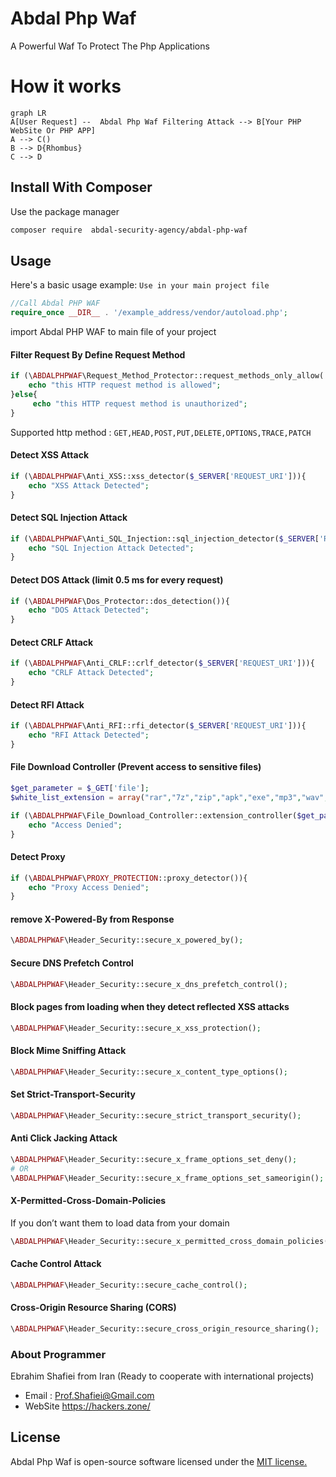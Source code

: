 # Abdal Php Waf

A Powerful Waf To Protect The Php Applications

# How it works


```mermaid
graph LR
A[User Request] --  Abdal Php Waf Filtering Attack --> B[Your PHP WebSite Or PHP APP]
A --> C()
B --> D{Rhombus}
C --> D
```

## Install With Composer
Use the package manager



```bash
composer require  abdal-security-agency/abdal-php-waf
```

## Usage

Here's a basic usage example: `Use in your main project file`


```php
//Call Abdal PHP WAF
require_once __DIR__ . '/example_address/vendor/autoload.php';
```
import Abdal PHP WAF to main file of your project

#### Filter Request By Define Request Method

```php
if (\ABDALPHPWAF\Request_Method_Protector::request_methods_only_allow('POST') == 'allow'){
    echo "this HTTP request method is allowed";
}else{
     echo "this HTTP request method is unauthorized";
}
```
Supported http method : `GET,HEAD,POST,PUT,DELETE,OPTIONS,TRACE,PATCH`

#### Detect XSS Attack

```php
if (\ABDALPHPWAF\Anti_XSS::xss_detector($_SERVER['REQUEST_URI'])){
    echo "XSS Attack Detected";
}
```

#### Detect SQL Injection Attack

```php
if (\ABDALPHPWAF\Anti_SQL_Injection::sql_injection_detector($_SERVER['REQUEST_URI'])){
    echo "SQL Injection Attack Detected";
}
```

#### Detect DOS Attack (limit 0.5 ms for every request)

```php
if (\ABDALPHPWAF\Dos_Protector::dos_detection()){
    echo "DOS Attack Detected";
}
```



#### Detect CRLF Attack 

```php
if (\ABDALPHPWAF\Anti_CRLF::crlf_detector($_SERVER['REQUEST_URI'])){
    echo "CRLF Attack Detected";
}
```

#### Detect RFI Attack 

```php
if (\ABDALPHPWAF\Anti_RFI::rfi_detector($_SERVER['REQUEST_URI'])){
    echo "RFI Attack Detected";
}
```





#### File Download Controller (Prevent access to sensitive files)

```php
$get_parameter = $_GET['file'];
$white_list_extension = array("rar","7z","zip","apk","exe","mp3","wav","mp4","pdf","docx");

if (\ABDALPHPWAF\File_Download_Controller::extension_controller($get_parameter,$white_list_extension)){
    echo "Access Denied";
}

```

#### Detect Proxy

```php
if (\ABDALPHPWAF\PROXY_PROTECTION::proxy_detector()){
    echo "Proxy Access Denied";
}
```

#### remove X-Powered-By from Response

```php
\ABDALPHPWAF\Header_Security::secure_x_powered_by();
```

#### Secure DNS Prefetch Control

```php
\ABDALPHPWAF\Header_Security::secure_x_dns_prefetch_control();
```

#### Block pages from loading when they detect reflected XSS attacks

```php
\ABDALPHPWAF\Header_Security::secure_x_xss_protection();
```


#### Block Mime Sniffing Attack

```php
\ABDALPHPWAF\Header_Security::secure_x_content_type_options();
```

#### Set Strict-Transport-Security

```php
\ABDALPHPWAF\Header_Security::secure_strict_transport_security();
```


#### Anti Click Jacking Attack

```php
\ABDALPHPWAF\Header_Security::secure_x_frame_options_set_deny();
# OR
\ABDALPHPWAF\Header_Security::secure_x_frame_options_set_sameorigin();

```


#### X-Permitted-Cross-Domain-Policies
If you don’t want them to load data from your domain

```php
\ABDALPHPWAF\Header_Security::secure_x_permitted_cross_domain_policies();
```


#### Cache Control Attack

```php
\ABDALPHPWAF\Header_Security::secure_cache_control();
```



#### Cross-Origin Resource Sharing (CORS)

```php
\ABDALPHPWAF\Header_Security::secure_cross_origin_resource_sharing();
```







### About Programmer
Ebrahim Shafiei from Iran (Ready to cooperate with international projects)
  - Email : Prof.Shafiei@Gmail.com
  - WebSite https://hackers.zone/


## License
Abdal Php Waf is open-source software licensed under the [MIT license.](https://choosealicense.com/licenses/mit/)
